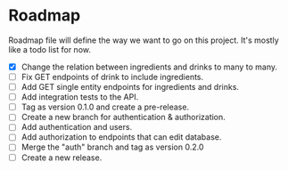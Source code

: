 ﻿# Roadmap
Roadmap file will define the way we want to go on this project.
It's mostly like a todo list for now.

- [X] Change the relation between ingredients and drinks to many to many.
- [ ] Fix GET endpoints of drink to include ingredients.
- [ ] Add GET single entity endpoints for ingredients and drinks.
- [ ] Add integration tests to the API.
- [ ] Tag as version 0.1.0 and create a pre-release.
- [ ] Create a new branch for authentication & authorization.
- [ ] Add authentication and users.
- [ ] Add authorization to endpoints that can edit database.
- [ ] Merge the "auth" branch and tag as version 0.2.0
- [ ] Create a new release.